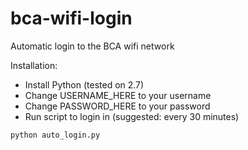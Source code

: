 bca-wifi-login
==============

Automatic login to the BCA wifi network


Installation:
* Install Python (tested on 2.7)
* Change USERNAME\_HERE to your username
* Change PASSWORD\_HERE to your password
* Run script to login in (suggested: every 30 minutes)

```python
python auto_login.py
```
